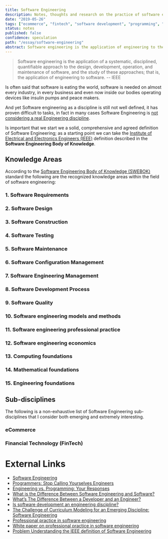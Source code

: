 ```yaml
---
title: Software Engineering
description: Notes, thoughts and research on the practice of software engineering
date: "2019-05-26"
tags: ["ecommerce", "fintech", "software development", "programming", "engineering"]
status: notes
published: false
confidence: speculation
path: "/essay/software-engineering"
abstract: Software engineering is the application of engineering to the development of software in a systematic method. As software expands into new and different fields new specialties and disciplines will emerge, in particular I'm interested on the fields of ecommerce and financial technology.
---
```


>Software engineering is the application of a systematic, disciplined, quantifiable approach to the design, development, operation, and maintenance of software, and the study of these approaches; that is, the application of engineering to software. -- IEEE

Is often said that software is eating the world, software is needed on almost every industry, in every business and even now inside our bodies operating devices like insulin pumps and peace makers. 

And yet Software engineering as a discipline is still not well defined, it has proven difficult to tasks, in fact in many cases Software Engineering is [not considering a real Engineering discipline](https://www.theatlantic.com/technology/archive/2015/11/programmers-should-not-call-themselves-engineers/414271/).

Is important that we start we a solid, comprehensive and agreed definition of Software Engineering; as a starting point we can take the [Institute of Electrical and Electronics Engineers (IEEE)](https://en.wikipedia.org/wiki/Institute_of_Electrical_and_Electronics_Engineers) definition described in the **Software Engineering Body of Knowledge**.

## Knowledge Areas

According to the [Software Engineering Body of Knowledge (SWEBOK)](https://en.wikipedia.org/wiki/Software_Engineering_Body_of_Knowledge) standard the following are the recognized knowledge areas within the field of software engineering:

### 1. Software Requirements

### 2. Software Design 

### 3. Software Construction

### 4. Software Testing

### 5. Software Maintenance 

### 6. Software Configuration Management

### 7. Software Engineering Management

### 8. Software Development Process 

### 9. Software Quality

### 10. Software engineering models and methods

### 11. Software engineering professional practice

### 12. Software engineering economics

### 13. Computing foundations

### 14. Mathematical foundations

### 15. Engineering foundations


## Sub-disciplines

The following is a non-exhaustive list of Software Engineering sub-disciplines that I consider both emerging and extremely interesting.

### eCommerce 

### Financial Technology (FinTech)


# External Links

- [Software Engineering](https://en.wikipedia.org/wiki/Software_engineering)
- [Programmers: Stop Calling Yourselves Engineers](https://www.theatlantic.com/technology/archive/2015/11/programmers-should-not-call-themselves-engineers/414271/)
- [Engineering vs. Programming: Your Responses](https://www.theatlantic.com/notes/2015/11/reader-responses-engineering-vs-programming/415314/)
- [What is the Difference Between Software Engineering and Software?](https://www.computersciencedegreehub.com/faq/what-is-the-difference-between-software-engineering-and-software/)
- [What’s The Difference Between a Developer and an Engineer?](https://hackernoon.com/whats-the-difference-between-a-developer-and-an-engineer-1e7a97fc1bd)
- [Is software development an engineering discipline?](https://softwareengineering.stackexchange.com/questions/111265/is-software-development-an-engineering-discipline)
- [The Challenge of Curriculum Modeling for an Emerging Discipline: Software Engineering](http://citeseerx.ist.psu.edu/viewdoc/download?doi=10.1.1.112.4529&rep=rep1&type=pdf)
- [Professional practice in software engineering](https://engineerscanada.ca/public-policy/issue-statements/professional-practice-in-software-engineering)
- [White paper on professional practice in software engineering](https://engineerscanada.ca/publications/white-paper-on-professional-practice-in-software-engineering)
- [Problem Understanding the IEEE definition of Software Engineering](https://softwareengineering.stackexchange.com/questions/183685/problem-understanding-the-ieee-definition-of-software-engineering)